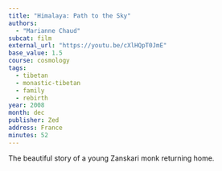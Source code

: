 ```yaml
---
title: "Himalaya: Path to the Sky"
authors:
  - "Marianne Chaud"
subcat: film
external_url: "https://youtu.be/cXlHQpT0JmE"
base_value: 1.5
course: cosmology
tags:
  - tibetan
  - monastic-tibetan
  - family
  - rebirth
year: 2008
month: dec
publisher: Zed
address: France
minutes: 52
---
```


The beautiful story of a young Zanskari monk returning home.
